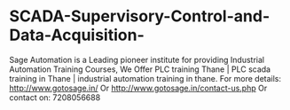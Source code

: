 # SCADA-Supervisory-Control-and-Data-Acquisition-
Sage Automation is a Leading pioneer institute for providing Industrial Automation Training Courses, We Offer PLC training Thane | PLC scada training in Thane | industrial automation training in thane. For more details: http://www.gotosage.in/ Or http://www.gotosage.in/contact-us.php Or contact on: 7208056688 
